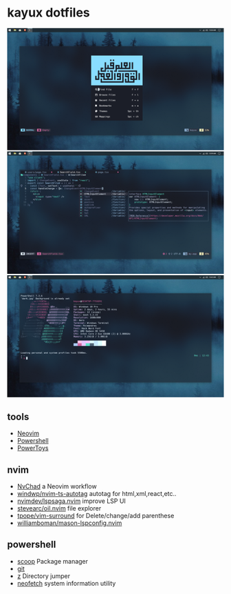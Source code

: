 # kayux dotfiles

![0](./images/windev.PNG) ![7](./images/coding.PNG) ![1](./images/winenvr.PNG)

## tools

- [Neovim](https://neovim.io/)
- [Powershell](https://github.com/powershell/powershell)
- [PowerToys](https://github.com/microsoft/PowerToys)

## nvim

- [NvChad](https://github.com/nvchad/nvchad) a Neovim workflow
- [windwp/nvim-ts-autotag](https://github.com/windwp/nvim-ts-autotag) autotag
  for html,xml,react,etc..
- [nvimdev/lspsaga.nvim](https://github.com/nvimdev/lspsaga.nvim) improve LSP UI
- [stevearc/oil.nvim](https://github.com/stevearc/oil.nvim) file explorer
- [tpope/vim-surround](https://github.com/tpope/vim-surround) for
  Delete/change/add parenthese
- [williamboman/mason-lspconfig.nvim](https://github.com/williamboman/mason-lspconfig.nvim)

## powershell

- [scoop](https://scoop.sh) Package manager
- [git](https://git-scm.com/git)
- [z](https://github.com/badmotorfinger/z) Directory jumper
- [neofetch](https://github.com/dylanaraps/neofetch) system information utility
